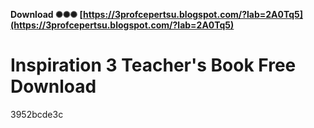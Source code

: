 **Download ✺✺✺ [https://3profcepertsu.blogspot.com/?lab=2A0Tq5](https://3profcepertsu.blogspot.com/?lab=2A0Tq5)**


 
# Inspiration 3 Teacher's Book Free Download
   3952bcde3c
 
